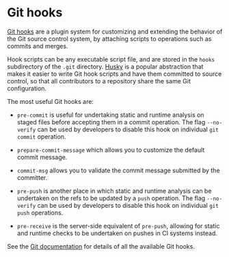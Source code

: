 # Git hooks

[Git hooks](//git-scm.com/book/en/v2/Customizing-Git-Git-Hooks) are a plugin system for customizing and extending the behavior of the Git source control system, by attaching scripts to operations such as commits and merges.

Hook scripts can be any executable script file, and are stored in the `hooks` subdirectory of the `.git` directory. [Husky](//typicode.github.io/husky/) is a popular abstraction that makes it easier to write Git hook scripts and have them committed to source control, so that all contributors to a repository share the same Git configuration.

The most useful Git hooks are:

- `pre-commit` is useful for undertaking static and runtime analysis on staged files before accepting them in a commit operation. The flag `--no-verify` can be used by developers to disable this hook on individual `git commit` operation.

- `prepare-commit-message` which allows you to customize the default commit message.

- `commit-msg` allows you to validate the commit message submitted by the committer.

- `pre-push` is another place in which static and runtime analysis can be undertaken on the refs to be updated by a `push` operation. The flag `--no-verify` can be used by developers to disable this hook on individual `git push` operations.

- `pre-receive` is the server-side equivalent of `pre-push`, allowing for static and runtime checks to be undertaken on pushes in CI systems instead.

See the [Git documentation](//git-scm.com/book/en/v2/Customizing-Git-Git-Hooks) for details of all the available Git hooks.
